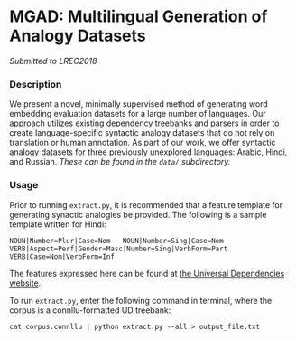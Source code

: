 # MGAD: Multilingual Generation of Analogy Datasets
_Submitted to LREC2018_

### Description
We present a novel, minimally supervised method of generating word embedding evaluation datasets for a large number of languages. Our approach utilizes existing dependency treebanks and parsers in order to create language-specific syntactic analogy datasets that do not rely on translation or human annotation. As part of our work, we offer syntactic analogy datasets for three previously unexplored languages: Arabic, Hindi, and Russian. *These can be found in the `data/` subdirectory.* 

### Usage
Prior to running `extract.py`, it is recommended that a feature template for generating synactic analogies be provided. The following is a sample template written for Hindi:

```
NOUN|Number=Plur|Case=Nom   NOUN|Number=Sing|Case=Nom
VERB|Aspect=Perf|Gender=Masc|Number=Sing|VerbForm=Part  VERB|Case=Nom|VerbForm=Inf
```

The features expressed here can be found at [the Universal Dependencies website](http://universaldependencies.org/u/feat/index.html). 

To run `extract.py`, enter the following command in terminal, where the corpus is a connllu-formatted UD treebank:

`cat corpus.connllu | python extract.py --all > output_file.txt`

###
